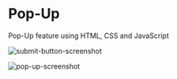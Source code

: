# Pop-Up
Pop-Up feature using HTML, CSS and JavaScript

![submit-button-screenshot](https://github.com/daleskinz/Pop-Up/assets/141495352/4163cb9f-3cb2-4ac0-8baf-11814059d955)

![pop-up-screenshot](https://github.com/daleskinz/Pop-Up/assets/141495352/ba4d6b10-7484-4df5-b1d3-c8ccb4a27225)
